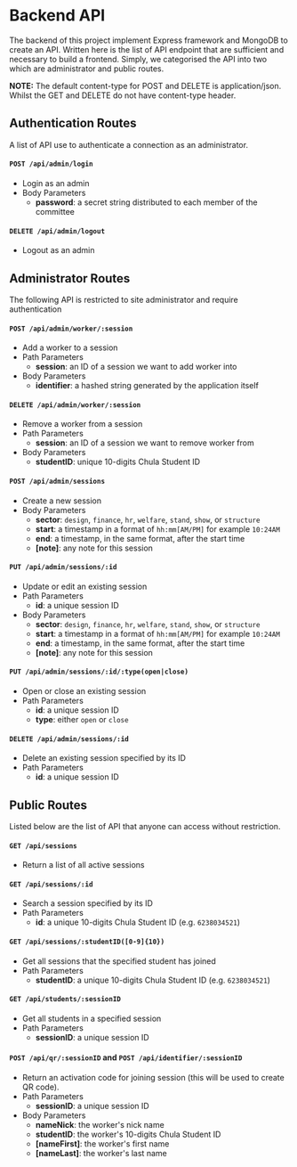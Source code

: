 # Backend API

The backend of this project implement Express framework and MongoDB to create an API. Written here is the list of API endpoint that are sufficient and necessary to build a frontend. Simply, we categorised the API into two which are administrator and public routes. 

**NOTE:** The default content-type for POST and DELETE is application/json. Whilst the GET and DELETE do not have content-type header.

## Authentication Routes

A list of API use to authenticate a connection as an administrator.

#### `POST /api/admin/login`
- Login as an admin
- Body Parameters
	- **password**: a secret string distributed to each member of the committee

#### `DELETE /api/admin/logout`
- Logout as an admin

## Administrator Routes

The following API is restricted to site administrator and require authentication

#### `POST /api/admin/worker/:session`
- Add a worker to a session
- Path Parameters
	- **session**:  an ID of a session we want to add worker into
- Body Parameters
	- **identifier**: a hashed string generated by the application itself

#### `DELETE /api/admin/worker/:session`
- Remove a worker from a session
- Path Parameters
	- **session**:  an ID of a session we want to remove worker from
- Body Parameters
	- **studentID**: unique 10-digits Chula Student ID

#### `POST /api/admin/sessions`
- Create a new session 
- Body Parameters
	- **sector**: `design`, `finance`, `hr`, `welfare`, `stand`, `show`, or `structure`
	- **start**:  a timestamp in a format of `hh:mm[AM/PM]` for example `10:24AM`
	- **end**: a timestamp, in the same format, after the start time
	- **[note]**: any note for this session

#### `PUT /api/admin/sessions/:id`
- Update or edit an existing session
- Path Parameters
	- **id**: a unique session ID
- Body Parameters
	- **sector**: `design`, `finance`, `hr`, `welfare`, `stand`, `show`, or `structure`
	- **start**:  a timestamp in a format of `hh:mm[AM/PM]` for example `10:24AM`
	- **end**: a timestamp, in the same format, after the start time
	- **[note]**: any note for this session

#### `PUT /api/admin/sessions/:id/:type(open|close)`
- Open or close an existing session
- Path Parameters
	- **id**: a unique session ID
	- **type**: either `open` or `close`

#### `DELETE /api/admin/sessions/:id`
- Delete an existing session specified by its ID
- Path Parameters
	- **id**: a unique session ID

## Public Routes

Listed below are the list of API that anyone can access without restriction.

#### `GET /api/sessions`
- Return a list of all active sessions

#### `GET /api/sessions/:id`
- Search a session specified by its ID
- Path Parameters
	- **id**: a unique 10-digits Chula Student ID (e.g. `6238034521`)

#### `GET /api/sessions/:studentID([0-9]{10})`
- Get all sessions that the specified student has joined
- Path Parameters
	- **studentID**: a unique 10-digits Chula Student ID (e.g. `6238034521`)

#### `GET /api/students/:sessionID` 
- Get all students in a specified session
- Path Parameters
	- **sessionID**: a unique session ID

#### `POST /api/qr/:sessionID` and `POST /api/identifier/:sessionID`
- Return an activation code for joining session (this will be used to create QR code).
- Path Parameters
	- **sessionID**: a unique session ID
- Body Parameters
	- **nameNick**: the worker's nick name
	- **studentID**: the worker's 10-digits Chula Student ID
	- **[nameFirst]**: the worker's first name
	- **[nameLast]**: the worker's last name









